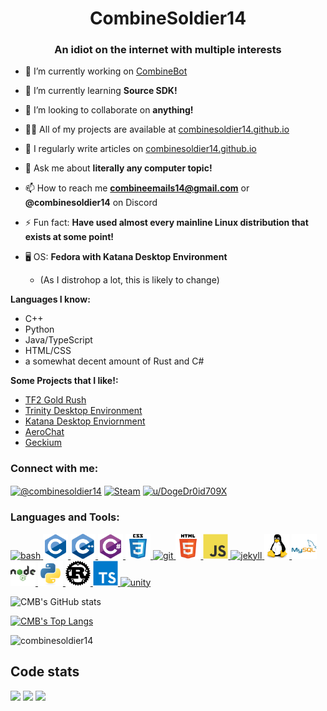 <h1 align="center">CombineSoldier14</h1>
<h3 align="center">An idiot on the internet with multiple interests</h3>

- 🔭 I’m currently working on [CombineBot](https://www.combinesoldier14.site/combinebot)
  
- 🌱 I’m currently learning **Source SDK!**

- 👯 I’m looking to collaborate on **anything!**

- 👨‍💻 All of my projects are available at [combinesoldier14.github.io](https://combinesoldier14.github.io)

- 📝 I regularly write articles on [combinesoldier14.github.io](https://combinesoldier14.github.io)
  
 - 💬 Ask me about **literally any computer topic!**

- 📫 How to reach me **combineemails14@gmail.com** or **@combinesoldier14** on Discord

- ⚡ Fun fact: **Have used almost every mainline Linux distribution that exists at some point!**

- 🖥️ OS: **Fedora with Katana Desktop Environment**
    - (As I distrohop a lot, this is likely to change)

**Languages I know:**
  - C++
  - Python
  - Java/TypeScript
  - HTML/CSS
  - a somewhat decent amount of Rust and C#

**Some Projects that I like!:**
- [TF2 Gold Rush](https://github.com/conneath/TF2-GoldRush)
- [Trinity Desktop Environment](https://www.trinitydesktop.org/)
- [Katana Desktop Enviornment](https://github.com/fluxer/katana)
- [AeroChat](https://aerochat.live/)
- [Geckium](https://github.com/angelbruni/Geckium)

<h3 align="left">Connect with me:</h3>
<p align="left">
<a href="https://www.youtube.com/c/@combinesoldier14" target="blank"><img align="center" src="https://raw.githubusercontent.com/rahuldkjain/github-profile-readme-generator/master/src/images/icons/Social/youtube.svg" alt="@combinesoldier14" height="30" width="40" /></a>
<a href="https://steamcommunity.com/profiles/76561198991614173" target="blank"><img align="center" src="https://upload.wikimedia.org/wikipedia/commons/8/83/Steam_icon_logo.svg" alt="Steam" height="30" width="40" /></a>
<a href="https://old.reddit.com/u/DogeDr0id709X" target="blank"><img align="center" src="https://cdn3.iconfinder.com/data/icons/2018-social-media-logotypes/1000/2018_social_media_popular_app_logo_reddit-512.png" alt="u/DogeDr0id709X" height="30" width="40" /></a>
</p>

<h3 align="left">Languages and Tools:</h3>
<p align="left"> <a href="https://www.gnu.org/software/bash/" target="_blank" rel="noreferrer"> <img src="https://www.vectorlogo.zone/logos/gnu_bash/gnu_bash-icon.svg" alt="bash" width="40" height="40"/> </a> <a href="https://www.cprogramming.com/" target="_blank" rel="noreferrer"> <img src="https://raw.githubusercontent.com/devicons/devicon/master/icons/c/c-original.svg" alt="c" width="40" height="40"/> </a> <a href="https://www.w3schools.com/cpp/" target="_blank" rel="noreferrer"> <img src="https://raw.githubusercontent.com/devicons/devicon/master/icons/cplusplus/cplusplus-original.svg" alt="cplusplus" width="40" height="40"/> </a> <a href="https://www.w3schools.com/cs/" target="_blank" rel="noreferrer"> <img src="https://raw.githubusercontent.com/devicons/devicon/master/icons/csharp/csharp-original.svg" alt="csharp" width="40" height="40"/> </a> <a href="https://www.w3schools.com/css/" target="_blank" rel="noreferrer"> <img src="https://raw.githubusercontent.com/devicons/devicon/master/icons/css3/css3-original-wordmark.svg" alt="css3" width="40" height="40"/> </a> <a href="https://git-scm.com/" target="_blank" rel="noreferrer"> <img src="https://www.vectorlogo.zone/logos/git-scm/git-scm-icon.svg" alt="git" width="40" height="40"/> </a> <a href="https://www.w3.org/html/" target="_blank" rel="noreferrer"> <img src="https://raw.githubusercontent.com/devicons/devicon/master/icons/html5/html5-original-wordmark.svg" alt="html5" width="40" height="40"/> </a> <a href="https://developer.mozilla.org/en-US/docs/Web/JavaScript" target="_blank" rel="noreferrer"> <img src="https://raw.githubusercontent.com/devicons/devicon/master/icons/javascript/javascript-original.svg" alt="javascript" width="40" height="40"/> </a> <a href="https://jekyllrb.com/" target="_blank" rel="noreferrer"> <img src="https://www.vectorlogo.zone/logos/jekyllrb/jekyllrb-icon.svg" alt="jekyll" width="40" height="40"/> </a> <a href="https://www.linux.org/" target="_blank" rel="noreferrer"> <img src="https://raw.githubusercontent.com/devicons/devicon/master/icons/linux/linux-original.svg" alt="linux" width="40" height="40"/> </a> <a href="https://www.mysql.com/" target="_blank" rel="noreferrer"> <img src="https://raw.githubusercontent.com/devicons/devicon/master/icons/mysql/mysql-original-wordmark.svg" alt="mysql" width="40" height="40"/> </a> <a href="https://nodejs.org" target="_blank" rel="noreferrer"> <img src="https://raw.githubusercontent.com/devicons/devicon/master/icons/nodejs/nodejs-original-wordmark.svg" alt="nodejs" width="40" height="40"/> </a> <a href="https://www.python.org" target="_blank" rel="noreferrer"> <img src="https://raw.githubusercontent.com/devicons/devicon/master/icons/python/python-original.svg" alt="python" width="40" height="40"/> </a> <a href="https://www.rust-lang.org" target="_blank" rel="noreferrer"> <img src="https://raw.githubusercontent.com/devicons/devicon/master/icons/rust/rust-plain.svg" alt="rust" width="40" height="40"/> </a> <a href="https://www.typescriptlang.org/" target="_blank" rel="noreferrer"> <img src="https://raw.githubusercontent.com/devicons/devicon/master/icons/typescript/typescript-original.svg" alt="typescript" width="40" height="40"/> </a> <a href="https://unity.com/" target="_blank" rel="noreferrer"> <img src="https://www.vectorlogo.zone/logos/unity3d/unity3d-icon.svg" alt="unity" width="40" height="40"/> </a> </p>

![CMB's GitHub stats](https://github-readme-stats.vercel.app/api?username=combinesoldier14&show=reviews,discussions_started,discussions_answered,prs_merged,prs_merged_percentage&theme=tokyo_night&show_icons=true)

[![CMB's Top Langs](https://github-readme-stats.vercel.app/api/top-langs/?username=combinesoldier14&exclude_repo=CombineBot-Python,CombineSystem)](https://github.com/combinesoldier14/github-readme-stats&exclude_repo=CombineBot-Python,CombineSystem)

<p align="left"><img src="https://github-profile-trophy.vercel.app/?username=combinesoldier14" alt="combinesoldier14" /></p>

<h2>Code stats</h2>
<img src="https://wakatime.com/share/@67108e6a-8e08-460c-80d0-36df71d9c210/35a34375-783a-4fcd-bcf6-01e4ef480133.svg" />

<img src="https://wakatime.com/share/@67108e6a-8e08-460c-80d0-36df71d9c210/ea03be8d-b207-4c2c-94ea-61368f7331dd.svg" />

<img src="https://wakatime.com/share/@67108e6a-8e08-460c-80d0-36df71d9c210/39073de8-b9e3-4d85-b9ac-ad0d544ff40a.svg" />
